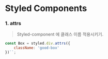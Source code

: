 # Styled Components

### 1. attrs

> Styled-component 에 클래스 이름 적용시키기.

```js
const Box = styled.div.attrs({
	className: 'good-box'
})``;
```



